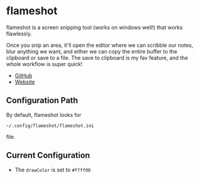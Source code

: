# flameshot

flameshot is a screen snipping tool (works on windows well!) that works flawlessly. 

Once you snip an area, it'll open the editor where we can scribble our notes, blur anything we want, and either we can copy the entire buffer to the clipboard or save to a file. The save to clipboard is my fav feature, and the whole workflow is super quick!  

- [GitHub](https://github.com/flameshot-org/flameshot)
- [Website](https://flameshot.org/)

## Configuration Path  

By default, flameshot looks for  

```
~/.config/flameshot/flameshot.ini  
```
file.  

## Current Configuration  

- The `drawColor` is set to `#ffff00`

